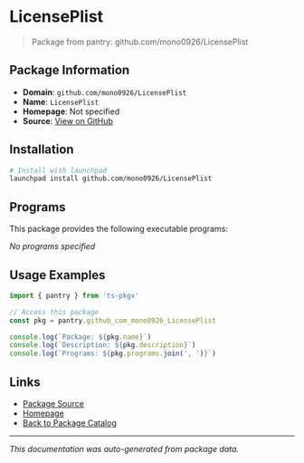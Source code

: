 # LicensePlist

> Package from pantry: github.com/mono0926/LicensePlist

## Package Information

- **Domain**: `github.com/mono0926/LicensePlist`
- **Name**: `LicensePlist`
- **Homepage**: Not specified
- **Source**: [View on GitHub](https://github.com/pkgxdev/pantry/tree/main/projects/github.com/mono0926/LicensePlist/package.yml)

## Installation

```bash
# Install with launchpad
launchpad install github.com/mono0926/LicensePlist
```

## Programs

This package provides the following executable programs:

*No programs specified*

## Usage Examples

```typescript
import { pantry } from 'ts-pkgx'

// Access this package
const pkg = pantry.github_com_mono0926_LicensePlist

console.log(`Package: ${pkg.name}`)
console.log(`Description: ${pkg.description}`)
console.log(`Programs: ${pkg.programs.join(', ')}`)
```

## Links

- [Package Source](https://github.com/pkgxdev/pantry/tree/main/projects/github.com/mono0926/LicensePlist/package.yml)
- [Homepage](#)
- [Back to Package Catalog](../package-catalog.md)

---

*This documentation was auto-generated from package data.*

